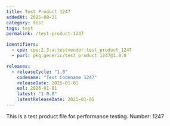 ```yaml
---
title: Test Product 1247
addedAt: 2025-08-21
category: test
tags: test
permalink: /test-product-1247

identifiers:
  - cpe: cpe:2.3:a:testvendor:test_product_1247
  - purl: pkg:generic/test_product_1247@1.0.0

releases:
  - releaseCycle: "1.0"
    codename: "Test Codename 1247"
    releaseDate: 2025-01-01
    eol: 2026-01-01
    latest: "1.0.0"
    latestReleaseDate: 2025-01-01
---
```


This is a test product file for performance testing. Number: 1247
